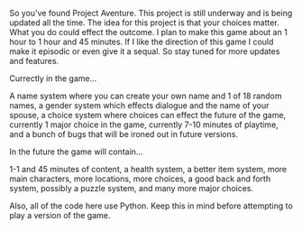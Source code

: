 So you've found Project Aventure.
This project is still underway and is being updated all the time.
The idea for this project is that your choices matter.  What you do could effect the outcome.
I plan to make this game about an 1 hour to 1 hour and 45 minutes.
If I like the direction of this game I could make it episodic or even give it a sequal.
So stay tuned for more updates and features.


Currectly in the game...

A name system where you can create your own name and 1 of 18 random names, a gender system which effects dialogue and the name of your spouse, a choice system where choices can effect the future of the game, currently 1 major choice in the game, currently 7-10 minutes of playtime, and a bunch of bugs that will be ironed out in future versions.

In the future the game will contain...

1-1 and 45 minutes of content, a health system, a better item system, more main characters, more locations, more choices, a good back and forth system, possibly a puzzle system, and many more major choices.

Also, all of the code here use Python.  Keep this in mind before attempting to play a version of the game.
